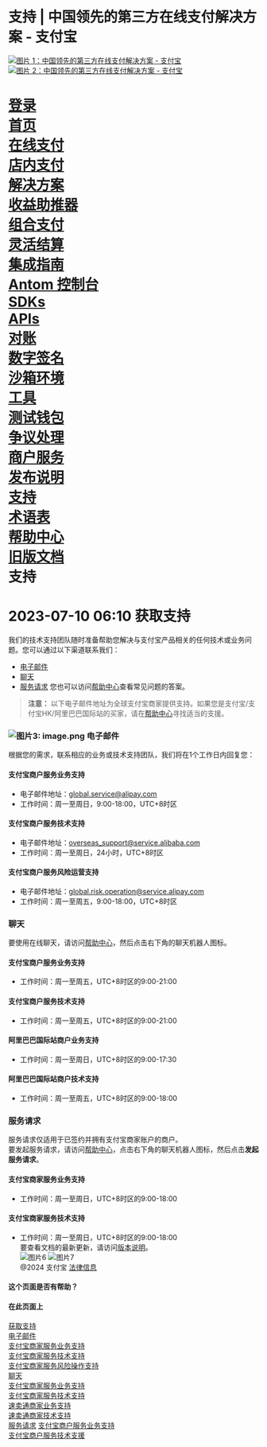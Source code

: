 支持 | 中国领先的第三方在线支付解决方案 - 支付宝
==================================================

[![ 图片 1：中国领先的第三方在线支付解决方案 - 支付宝](https://ac.alipay.com/storage/2024/3/26/d66c43c0-440d-4c97-9976-f2028a2c8c5e.svg) ![ 图片 2：中国领先的第三方在线支付解决方案 - 支付宝](https://ac.alipay.com/storage/2024/3/26/a48bd336-aea0-4f16-bf83-616eacbb4434.svg)](/docs/)

[ 登录 ](https://global.alipay.com/ilogin/account_login.htm?goto=https%3A%2F%2Fglobal.alipay.com%2Fdocs%2Fsupport)  
[ 首页 ](/docs/)  
[ 在线支付 ](/docs/onlinepayment)  
[ 店内支付 ](/docs/instorepayment)  
[ 解决方案 ](/docs/solutions)  
[ 收益助推器 ](/docs/ac/revenuebooster_en/overview)  
[ 组合支付 ](/docs/ac/combinedpay_en/overview)  
[ 灵活结算 ](/docs/ac/flexiblesettlement_en/overview)  
[ 集成指南 ](/docs/integration_guide_en)  
[ Antom 控制台 ](/docs/dashboard_en)  
[ SDKs ](/docs/sdks)  
[ APIs ](https://global.alipay.com/docs/ac/ams/api)  
[ 对账 ](https://global.alipay.com/docs/ac/reconcile)  
[ 数字签名 ](https://global.alipay.com/docs/ac/ams/digital_signature)  
[ 沙箱环境 ](https://global.alipay.com/docs/ac/ref/sandbox)  
[ 工具 ](https://global.alipay.com/docs/ac/ref/key_config_en)  
[ 测试钱包 ](https://global.alipay.com/docs/ac/ref/testwallet)  
[ 争议处理 ](https://global.alipay.com/docs/ac/dispute)  
[ 商户服务 ](https://global.alipay.com/docs/ac/merchant_service)  
[ 发布说明 ](/docs/releasenotes)  
[ 支持 ](/docs/support)  
[ 术语表 ](/docs/glossary)  
[ 帮助中心 ](https://cshall.alipay.com/enterprise/global/klgList?sceneCode=un_login&routerId=d9aa1f608c4145d6b3c8030c17cf6f9a000&categoryId=50479)  
[ 旧版文档 ](https://global.alipay.com/docs/ac/legacy/legacydoc)  
支持
==================================================

2023-07-10 06:10
获取支持
================

我们的技术支持团队随时准备帮助您解决与支付宝产品相关的任何技术或业务问题。您可以通过以下渠道联系我们：
*   [电子邮件](#电子邮件支持)
*   [聊天](#在线聊天支持)
*   [服务请求](#服务请求支持)
您也可以访问[帮助中心](https://cshall.alipay.com/enterprise/global/klgList?sceneCode=un_login&categoryId=49368)查看常见问题的答案。
> **注意：** 以下电子邮件地址为全球支付宝商家提供支持。如果您是支付宝/支付宝HK/阿里巴巴国际站的买家，请在[帮助中心](https://cshall.alipay.com/enterprise/global/knowledgeDetail?sceneCode=AC_DEV&routerId=384b5bb8ebfa4f6cbe2d4737eb83833d000&knowledgeId=201603312725)寻找适当的支援。
### ![图片3: image.png](https://idocs-assets.marmot-cloud.com/storage/idocs87c36dc8dac653c1/1590570894922-d207d86f-f621-4576-86cb-00407f5bdc7a.png) 电子邮件  
根据您的需求，联系相应的业务或技术支持团队，我们将在1个工作日内回复您：  
#### 支付宝商户服务业务支持  
*   电子邮件地址：[global.service@alipay.com](mailto:global.service@alipay.com)
*   工作时间：周一至周日，9:00-18:00，UTC+8时区  
#### 支付宝商户服务技术支持  
*   电子邮件地址：[overseas_support@service.alibaba.com](mailto:overseas_support@service.alibaba.com)
*   工作时间：周一至周日，24小时，UTC+8时区  
#### 支付宝商户服务风险运营支持  
*   电子邮件地址：[global.risk.operation@service.alipay.com](mailto:global.risk.operation@service.alipay.com)
*   工作时间：周一至周五，9:00-18:00，UTC+8时区
### 聊天
要使用在线聊天，请访问[帮助中心](https://cshall.alipay.com/enterprise/global/klgList?sceneCode=un_login&categoryId=49368)，然后点击右下角的聊天机器人图标。

#### 支付宝商户服务业务支持
*   工作时间：周一至周五，UTC+8时区的9:00-21:00

#### 支付宝商户服务技术支持
*   工作时间：周一至周五，UTC+8时区的9:00-21:00

#### 阿里巴巴国际站商户业务支持
*   工作时间：周一至周日，UTC+8时区的9:00-17:30

#### 阿里巴巴国际站商户技术支持
*   工作时间：周一至周五，UTC+8时区的9:00-18:00
### 服务请求  
服务请求仅适用于已签约并拥有支付宝商家账户的商户。  
要发起服务请求，请访问[帮助中心](https://cshall.alipay.com/enterprise/global/klgList?sceneCode=un_login&categoryId=49368)，点击右下角的聊天机器人图标，然后点击**发起服务请求**。  
#### 支付宝商家服务业务支持  
*   工作时间：周一至周日，UTC+8时区的9:00-18:00  
#### 支付宝商家服务技术支持  
*   工作时间：周一至周日，UTC+8时区的9:00-18:00  
要查看文档的最新更新，请访问[版本说明](https://global.alipay.com/docs/releasenotes)。  
![图片6](https://ac.alipay.com/storage/2021/5/20/19b2c126-9442-4f16-8f20-e539b1db482a.png) ![图片7](https://ac.alipay.com/storage/2021/5/20/e9f3f154-dbf0-455f-89f0-b3d4e0c14481.png)  
@2024 支付宝 [法律信息](https://global.alipay.com/docs/ac/platform/membership)  
#### 这个页面是否有帮助？  
#### 在此页面上  
[获取支持](#VaorU "获取支持")  
[电子邮件](#OygTQ "电子邮件")  
[支付宝商家服务业务支持](#AVq3T "支付宝商家服务业务支持")  
[支付宝商家服务技术支持](#rZ6u2 "支付宝商家服务技术支持")  
[支付宝商家服务风险操作支持](#QULaN "支付宝商家服务风险操作支持")  
[聊天](#zQWZN "聊天")  
[支付宝商家服务业务支持](#85Ya1 "支付宝商家服务业务支持")  
[支付宝商家服务技术支持](#QTMBk "支付宝商家服务技术支持")  
[速卖通商家业务支持](#xhqLG "速卖通商家业务支持")  
[速卖通商家技术支持](#KMJL9 "速卖通商家技术支持")  
[服务请求](#TjrWY "服务请求")
[支付宝商户服务业务支持](#qDUdK "支付宝商户服务业务支持")  
[支付宝商户服务技术支援](#BkGdE "支付宝商户服务技术支援")